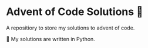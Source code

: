 # Advent of Code Solutions 🎄

A repositiory to store my solutions to advent of code.

🐍 My solutions are written in Python.
